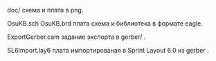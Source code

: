 doc/ схема и плата в png.

OsuKB.sch OsuKB.brd плата схема и библиотека в формате eagle.

ExportGerber.cam задание экспорта в gerber/ .

SL6Import.lay6 плата импортированая в Sprint Layout 6.0 из gerber .

